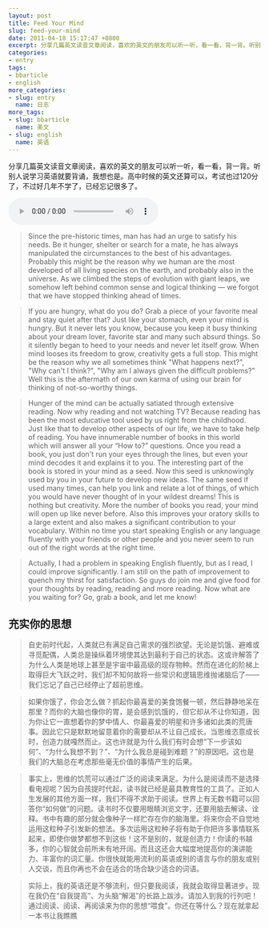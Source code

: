 ```yaml
---
layout: post
title: Feed Your Mind
slug: feed-your-mind
date: 2011-04-18 15:17:47 +0800
excerpt: 分享几篇英文读音文章阅读，喜欢的英文的朋友可以听一听，看一看，背一背。听别人说学习英语就要背诵，我想也是。高中时候的英文还算可以，考试也过120分了，不过好几年不学了，已经忘记很多了。
categories:
- entry
tags:
- bbarticle
- english
more_categories:
- slug: entry
  name: 日志
more_tags:
- slug: bbarticle
  name: 美文
- slug: english
  name: 英语
---
```


分享几篇英文读音文章阅读，喜欢的英文的朋友可以听一听，看一看，背一背。听别人说学习英语就要背诵，我想也是。高中时候的英文还算可以，考试也过120分了，不过好几年不学了，已经忘记很多了。

<audio controls="controls">
	<source src="{{ site.path.uploads }}2011/04/18/feed-your-mind/Feed-Your-Mind.mp3" type="audio/mpeg" />
	Your browser does not support the audio element.
</audio>

> Since the pre-historic times, man has had an urge to satisfy his needs. Be it hunger, shelter or search for a mate, he has always manipulated the circumstances to the best of his advantages. Probably this might be the reason why we human are the most developed of all living species on the earth, and probably also in the universe. As we climbed the steps of evolution with giant leaps, we somehow left behind common sense and logical thinking — we forgot that we have stopped thinking ahead of times.

> If you are hungry, what do you do? Grab a piece of your favorite meal and stay quiet after that? Just like your stomach, even your mind is hungry. But it never lets you know, because you keep it busy thinking about your dream lover, favorite star and many such absurd things. So it silently began to heed to your needs and never let itself grow. When mind looses its freedom to grow, creativity gets a full stop. This might be the reason why we all sometimes think "What happens next?", "Why can't I think?", "Why am I always given the difficult problems?" Well this is the aftermath of our own karma of using our brain for thinking of not-so-worthy things.

> Hunger of the mind can be actually satiated through extensive reading. Now why reading and not watching TV? Because reading has been the most educative tool used by us right from the childhood. Just like that to develop other aspects of our life, we have to take help of reading. You have innumerable number of books in this world which will answer all your “How to?” questions. Once you read a book, you just don't run your eyes through the lines, but even your mind decodes it and explains it to you. The interesting part of the book is stored in your mind as a seed. Now this seed is unknowingly used by you in your future to develop new ideas. The same seed if used many times, can help you link and relate a lot of things, of which you would have never thought of in your wildest dreams! This is nothing but creativity. More the number of books you read, your mind will open up like never before. Also this improves your oratory skills to a large extent and also makes a significant contribution to your vocabulary. Within no time you start speaking English or any language fluently with your friends or other people and you never seem to run out of the right words at the right time.

> Actually, I had a problem in speaking English fluently, but as I read, I could improve significantly. I am still on the path of improvement to quench my thirst for satisfaction. So guys do join me and give food for your thoughts by reading, reading and more reading. Now what are you waiting for? Go, grab a book, and let me know!

## 充实你的思想

> 自史前时代起，人类就已有满足自己需求的强烈欲望。无论是饥饿、避难或寻觅配偶，人类总是操纵着环境使其达到最利于自己的状态。这或许解答了为什么人类是地球上甚至是宇宙中最高级的现存物种。然而在进化的阶梯上取得巨大飞跃之时，我们却不知何故将一些常识和逻辑思维抛诸脑后了——我们忘记了自己已经停止了超前思维。

> 如果你饿了，你会怎么做？抓起你最喜爱的美食饱餐一顿，然后静静地呆在那里？而你的大脑也像你的胃，是会感到饥饿的，但它却从不让你知道，因为你让它一直想着你的梦中情人、你最喜爱的明星和许多诸如此类的荒唐事。因此它只是默默地留意着你的需要却从不让自己成长。当思维恣意成长时，创造力就嘎然而止。这也许就是为什么我们有时会想“下一步该如何”、“为什么我想不到？”、“为什么我总是碰到难题？”的原因吧。这也是我们的大脑总在考虑那些毫无价值的事情产生的后果。

> 事实上，思维的饥荒可以通过广泛的阅读来满足。为什么是阅读而不是选择看电视呢？因为自孩提时代起，读书就已经是最具教育性的工具了。正如人生发展的其他方面一样，我们不得不求助于阅读。世界上有无数书籍可以回答你“如何做”的问题。读书时不仅要用眼睛浏览文字，还要用脑去解读、诠释。书中有趣的部分就会像种子一样贮存在你的脑海里。将来你会不自觉地运用这粒种子引发新的想法。多次运用这粒种子将有助于你把许多事情联系起来，即使你做梦都想不到这些！这不是别的，就是创造力！你读的书越多，你的心智就会前所未有地开阔。而且这还会大幅度地提高你的演讲能力、丰富你的词汇量。你很快就能用流利的英语或别的语言与你的朋友或别人交谈，而且你再也不会在适合的场合缺少适合的词语。

> 实际上，我的英语还是不够流利，但只要我阅读，我就会取得显著进步。现在我仍在“自我提高”、为头脑“解渴”的长路上跋涉。请加入到我的行列吧！通过阅读、阅读、再阅读来为你的思想“喂食”。你还在等什么？现在就拿起一本书让我瞧瞧

